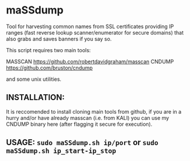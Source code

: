 # maSSdump
Tool for harvesting common names from SSL certificates providing IP ranges (fast reverse lookup scanner/enumerator for secure domains) that also grabs and saves banners if you say so.



This script requires two main tools:

MASSCAN https://github.com/robertdavidgraham/masscan 
CNDUMP https://github.com/bruston/cndump 

and some unix utilities.

## INSTALLATION:

It is reccomended to install cloning main tools from github,
if you are in a hurry and/or have already masscan (i.e. from KALI) you can use my CNDUMP binary here (after flagging it secure for execution).



## USAGE: `sudo maSSdump.sh ip/port` or `sudo maSSdump.sh ip_start-ip_stop` 



